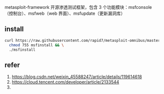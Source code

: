 

metasploit-framework 开源渗透测试框架，包含 3 个功能模块：msfconsole（控制台）、msfweb（web 界面）、msfupdate（更新漏洞库）

## install

```bash
curl https://raw.githubusercontent.com/rapid7/metasploit-omnibus/master/config/templates/metasploit-framework-wrappers/msfupdate.erb > msfinstall && \
  chmod 755 msfinstall && \
  ./msfinstall
```



## refer

1. https://blog.csdn.net/weixin_45588247/article/details/119614618
2. https://cloud.tencent.com/developer/article/2133544
3. 